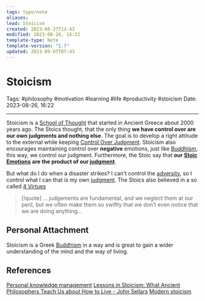 ```yaml
---
tags: type/note
aliases: 
lead: Stoicism
created: 2023-08-27T13:43
modified: 2023-08-26, 16:22
template-type: Note
template-version: "1.7"
updated: 2023-09-07T07:43
---
```


# Stoicism

Tags: #philosophy  #motivation #learning #life #productivity #stoicism 
Date: 2023-08-26, 16:22

---

Stoicism is a [School of Thought](School%20of%20Thought) that started in Ancient Greece about 2000 years ago. The Stoics thought, that the only thing **we have control over are our own judgments and nothing else**.  The goal is to develop a right attitude to the external while keeping [Control Over Judgment](Control%20Over%20Judgment.md). Stoicism also encourages maintaining control over **negative** emotions, just like [Buddhism](Buddhism), this way, we control our judgment. Furthermore, the Stoic say that **our [Stoic Emotions](Stoic%20Emotions.md) are the product of our [ judgment](Control%20Over%20Judgment%20)**.

But what do I do when a disaster strikes? I can't control the [adversity](Stoics%20on%20Adversity%20), so I control what I can that is my own [judgment](Control%20Over%20Judgment%20). The Stoics also believed in a so called [4 Virtues](4%20Virtues)

> [!quote]
> ... judgements are fundamental, and we neglect them at our peril, but we often make them so swiftly that we don’t even notice that we are doing anything...

## Personal Attachment

Stoicism is a Greek [Buddhism](Buddhism) in a way and is great to gain a wider understanding of the mind and the way of living. 

## References

[Personal knowledge management](Personal%20knowledge%20management.md)
[Lessons in Stoicism: What Ancient Philosophers Teach Us about How to Live - John Sellars](https://books.google.cz/books/about/Lessons_in_Stoicism.html?id=ky84zQEACAAJ&redir_esc=y)
[Modern stoicism](https://modernstoicism.com/)
